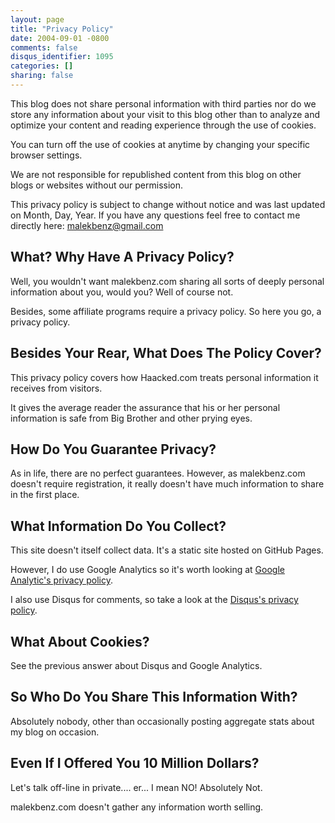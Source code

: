 ```yaml
---
layout: page
title: "Privacy Policy"
date: 2004-09-01 -0800
comments: false
disqus_identifier: 1095
categories: []
sharing: false
---
```



This blog does not share personal information with third parties nor do we store any information about your visit to this blog other than to analyze and optimize your content and reading experience through the use of cookies.

You can turn off the use of cookies at anytime by changing your specific browser settings.

We are not responsible for republished content from this blog on other blogs or websites without our permission.

This privacy policy is subject to change without notice and was last updated on Month, Day, Year. If you have any questions feel free to contact me directly here: malekbenz@gmail.com

## What? Why Have A Privacy Policy?

Well, you wouldn't want malekbenz.com sharing all sorts of deeply personal information about you, would you? Well of course not. 

Besides, some affiliate programs require a privacy policy. So here you go, a privacy policy.

## Besides Your Rear, What Does The Policy Cover?

This privacy policy covers how Haacked.com treats personal information it receives from visitors. 

It gives the average reader the assurance that his or her personal information is safe from Big Brother and other prying eyes.

## How Do You Guarantee Privacy?

As in life, there are no perfect guarantees. However, as malekbenz.com doesn't require registration, it really doesn't have much information to share in the first place.

## What Information Do You Collect?

This site doesn't itself collect data. It's a static site hosted on GitHub Pages.

However, I do use Google Analytics so it's worth looking at [Google Analytic's privacy policy](http://www.google.com/analytics/learn/privacy.html). 

I also use Disqus for comments, so take a look at the [Disqus's privacy policy](http://help.disqus.com/customer/portal/articles/466259-privacy-policy).

## What About Cookies?

See the previous answer about Disqus and Google Analytics.

## So Who Do You Share This Information With?

Absolutely nobody, other than occasionally posting aggregate stats about my blog on occasion.

## Even If I Offered You 10 Million Dollars?

Let's talk off-line in private.... er... I mean NO! Absolutely Not. 

malekbenz.com doesn't gather any information worth selling.

